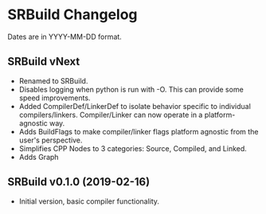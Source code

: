 # SRBuild Changelog
Dates are in YYYY-MM-DD format.

## SRBuild vNext
- Renamed to SRBuild.
- Disables logging when python is run with -O. This can provide some speed improvements.
- Added CompilerDef/LinkerDef to isolate behavior specific to individual compilers/linkers. Compiler/Linker can now operate in a platform-agnostic way.
- Adds BuildFlags to make compiler/linker flags platform agnostic from the user's perspective.
- Simplifies CPP Nodes to 3 categories: Source, Compiled, and Linked.
- Adds Graph

## SRBuild v0.1.0 (2019-02-16)
- Initial version, basic compiler functionality.

